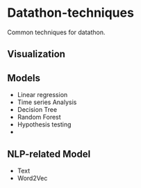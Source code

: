 # Datathon-techniques
Common techniques for datathon.


## Visualization


## Models

- Linear regression
- Time series Analysis
- Decision Tree
- Random Forest
- Hypothesis testing
- 

## NLP-related Model

- Text
- Word2Vec
